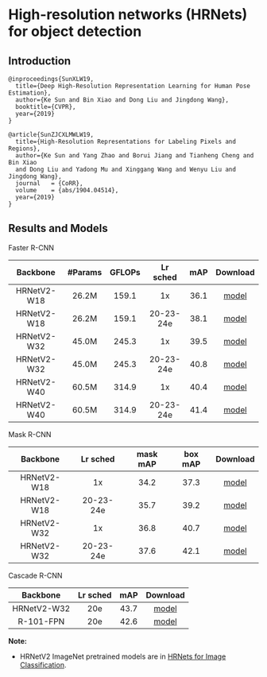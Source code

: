 # High-resolution networks (HRNets) for object detection

## Introduction

```
@inproceedings{SunXLW19,
  title={Deep High-Resolution Representation Learning for Human Pose Estimation},
  author={Ke Sun and Bin Xiao and Dong Liu and Jingdong Wang},
  booktitle={CVPR},
  year={2019}
}

@article{SunZJCXLMWLW19,
  title={High-Resolution Representations for Labeling Pixels and Regions},
  author={Ke Sun and Yang Zhao and Borui Jiang and Tianheng Cheng and Bin Xiao 
  and Dong Liu and Yadong Mu and Xinggang Wang and Wenyu Liu and Jingdong Wang},
  journal   = {CoRR},
  volume    = {abs/1904.04514},
  year={2019}
}
```

## Results and Models

Faster R-CNN

| Backbone|#Params|GFLOPs|Lr sched|mAP|Download|
| :--:|:--:|:--:|:--:|:--:|:--:|
| HRNetV2-W18 |26.2M|159.1| 1x | 36.1 | [model](https://1drv.ms/u/s!Avk3cZ0cr1Jeake7zkUDn0zJE8w)|
| HRNetV2-W18 |26.2M|159.1| 20-23-24e | 38.1 | [model](https://1drv.ms/u/s!Avk3cZ0cr1JeaeLG5k4Ic7WzHHc)|
| HRNetV2-W32 |45.0M|245.3| 1x | 39.5 | [model](https://1drv.ms/u/s!Avk3cZ0cr1Jea028vq-D4fP8Hac)|
| HRNetV2-W32 |45.0M|245.3| 20-23-24e | 40.8 | [model](https://1drv.ms/u/s!Avk3cZ0cr1JebPbIUQndxFZGf84)|
| HRNetV2-W40 |60.5M|314.9| 1x | 40.4 | [model](https://1drv.ms/u/s!Avk3cZ0cr1JebW7qRwQSWGHhaXw)|
| HRNetV2-W40 |60.5M|314.9| 20-23-24e | 41.4 | [model](https://1drv.ms/u/s!Avk3cZ0cr1JebwOjVjwjUxzAWso)|


Mask R-CNN

|Backbone|Lr sched|mask mAP|box mAP|Download|
|:--:|:--:|:--:|:--:|:--:|
| HRNetV2-W18 | 1x | 34.2 | 37.3 | [model](https://1drv.ms/u/s!Avk3cZ0cr1JebvCt1X1LUiWEMs8)|
| HRNetV2-W18 | 20-23-24e | 35.7 | 39.2 | [model](https://1drv.ms/u/s!Avk3cZ0cr1Jec5coSg_yGhQVJUk)|
| HRNetV2-W32 | 1x | 36.8 | 40.7 | [model](https://1drv.ms/u/s!Avk3cZ0cr1JedCa_MG1Qage0JkE)|
| HRNetV2-W32 | 20-23-24e | 37.6 | 42.1 | [model](https://1drv.ms/u/s!Avk3cZ0cr1JedUGjiRI3Ld3Vbqs)|

Cascade R-CNN

|Backbone|Lr sched|mAP|Download|
|:--:|:--:|:--:|:--:|
| HRNetV2-W32 | 20e | 43.7 | [model](https://1drv.ms/u/s!Avk3cZ0cr1JedmgHhUA7kIgloTc)|
| R-101-FPN   | 20e | 42.6 | [model](https://s3.ap-northeast-2.amazonaws.com/open-mmlab/mmdetection/models/cascade_rcnn_r101_fpn_20e_20181129-b46dcede.pth) |

**Note:**

- HRNetV2 ImageNet pretrained models are in [HRNets for Image Classification](https://github.com/HRNet/HRNet-Image-Classification).
